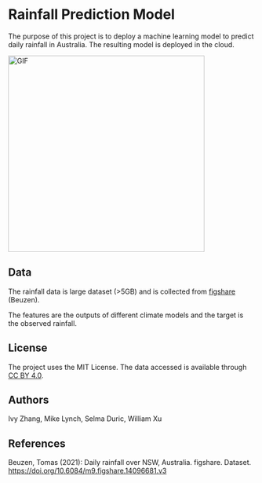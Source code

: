 # Rainfall Prediction Model
The purpose of this project is to deploy a machine learning model to predict daily rainfall in Australia. The resulting model is deployed in the cloud.  

<img alt="GIF" src="rainfall.gif" width = 400/>

## Data
The rainfall data is large dataset (>5GB) and is collected from [figshare](https://figshare.com/articles/dataset/Daily_rainfall_over_NSW_Australia/14096681) (Beuzen).

The features are the outputs of different climate models and the target is the observed rainfall.

## License
The project uses the MIT License. The data accessed is available through [CC BY 4.0](https://creativecommons.org/licenses/by/4.0/).

## Authors
Ivy Zhang, Mike Lynch, Selma Duric, William Xu

## References
Beuzen, Tomas (2021): Daily rainfall over NSW, Australia. figshare. Dataset. https://doi.org/10.6084/m9.figshare.14096681.v3 